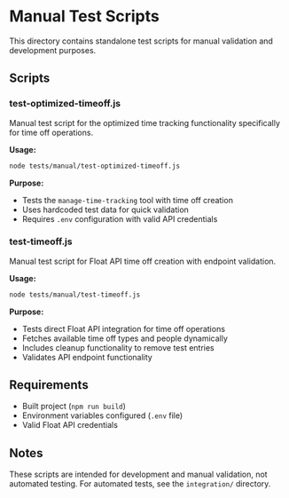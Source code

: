 # Manual Test Scripts

This directory contains standalone test scripts for manual validation and development purposes.

## Scripts

### test-optimized-timeoff.js
Manual test script for the optimized time tracking functionality specifically for time off operations.

**Usage:**
```bash
node tests/manual/test-optimized-timeoff.js
```

**Purpose:**
- Tests the `manage-time-tracking` tool with time off creation
- Uses hardcoded test data for quick validation
- Requires `.env` configuration with valid API credentials

### test-timeoff.js
Manual test script for Float API time off creation with endpoint validation.

**Usage:**
```bash
node tests/manual/test-timeoff.js
```

**Purpose:**
- Tests direct Float API integration for time off operations
- Fetches available time off types and people dynamically
- Includes cleanup functionality to remove test entries
- Validates API endpoint functionality

## Requirements

- Built project (`npm run build`)
- Environment variables configured (`.env` file)
- Valid Float API credentials

## Notes

These scripts are intended for development and manual validation, not automated testing. For automated tests, see the `integration/` directory.
